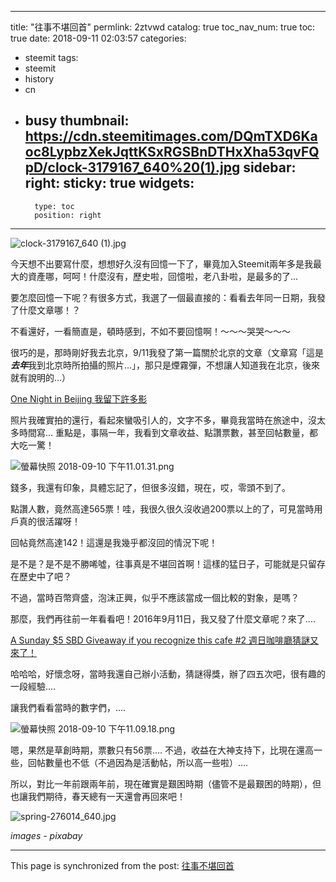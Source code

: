 
---
title: "往事不堪回首"
permlink: 2ztvwd
catalog: true
toc_nav_num: true
toc: true
date: 2018-09-11 02:03:57
categories:
- steemit
tags:
- steemit
- history
- cn
- busy
thumbnail: https://cdn.steemitimages.com/DQmTXD6Kaoc8LypbzXekJqttKSxRGSBnDTHxXha53qvFQpD/clock-3179167_640%20(1).jpg
sidebar:
    right:
        sticky: true
widgets:
    -
        type: toc
        position: right
---


![clock-3179167_640 (1).jpg](https://cdn.steemitimages.com/DQmTXD6Kaoc8LypbzXekJqttKSxRGSBnDTHxXha53qvFQpD/clock-3179167_640%20(1).jpg)

今天想不出要寫什麼，想想好久沒有回憶一下了，畢竟加入Steemit兩年多是我最大的資產哪，呵呵！什麼沒有，歷史啦，回憶啦，老八卦啦，是最多的了...

要怎麼回憶一下呢？有很多方式，我選了一個最直接的：看看去年同一日期，我發了什麼文章哪！？

不看還好，一看簡直是，頓時感到，不如不要回憶啊！～～～哭哭～～～

很巧的是，那時剛好我去北京，9/11我發了第一篇關於北京的文章（文章寫「這是***去年***我到北京時所拍攝的照片...」，那只是煙霧彈，不想讓人知道我在北京，後來就有說明的...）

[One Night in Beijing 我留下許多影](https://steemit.com/photography/@deanliu/one-night-in-beijing)

照片我確實拍的還行，看起來蠻吸引人的，文字不多，畢竟我當時在旅途中，沒太多時間寫...  重點是，事隔一年，我看到文章收益、點讚票數，甚至回帖數量，都大吃一驚！

![螢幕快照 2018-09-10 下午11.01.31.png](https://cdn.steemitimages.com/DQmcfBnwBqMdT5PJEk9CSyKkBMMqEYfNggXbyRpH5beUHmu/%E8%9E%A2%E5%B9%95%E5%BF%AB%E7%85%A7%202018-09-10%20%E4%B8%8B%E5%8D%8811.01.31.png)

錢多，我還有印象，具體忘記了，但很多沒錯，現在，哎，零頭不到了。

點讚人數，竟然高達565票！哇，我很久很久沒收過200票以上的了，可見當時用戶真的很活躍呀！

回帖竟然高達142！這還是我幾乎都沒回的情況下呢！

是不是？是不是不勝唏噓，往事真是不堪回首啊！這樣的猛日子，可能就是只留存在歷史中了吧？

不過，當時百幣齊盛，泡沫正興，似乎不應該當成一個比較的對象，是嗎？

那麼，我們再往前一年看看吧！2016年9月11日，我又發了什麼文章呢？來了....

[A Sunday $5 SBD Giveaway if you recognize this cafe #2 週日咖啡廳猜謎又來了！](https://steemit.com/cn/@deanliu/a-sunday-usd5-sbd-giveaway-if-you-recognize-this-cafe-2)

哈哈哈，好懷念呀，當時我還自己辦小活動，猜謎得獎，辦了四五次吧，很有趣的一段經驗....

讓我們看看當時的數字們，....

![螢幕快照 2018-09-10 下午11.09.18.png](https://cdn.steemitimages.com/DQmdNtBk2kSwMZYt9UKnS3BKuHEESdsmBtQwkUZ2tDhJQnG/%E8%9E%A2%E5%B9%95%E5%BF%AB%E7%85%A7%202018-09-10%20%E4%B8%8B%E5%8D%8811.09.18.png)

嗯，果然是草創時期，票數只有56票.... 不過，收益在大神支持下，比現在還高一些，回帖數量也不低（不過因為是活動帖，所以高一些啦）....

所以，對比一年前跟兩年前，現在確實是艱困時期（儘管不是最艱困的時期），但也讓我們期待，春天總有一天還會再回來吧！

![spring-276014_640.jpg](https://cdn.steemitimages.com/DQmYujM2vsEsczgwnSMWxq1NFBdyn1WUaSTFeuK7bNX3dNV/spring-276014_640.jpg)

*images - pixabay*

- - -

This page is synchronized from the post: [往事不堪回首](https://steemit.com/@deanliu/2ztvwd)
